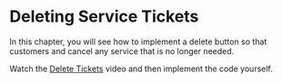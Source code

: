 # Deleting Service Tickets

In this chapter, you will see how to implement a delete button so that customers and cancel any service that is no longer needed.

Watch the [Delete Tickets](https://watch.screencastify.com/v/gdDoDL3tCIomS6SUG4gH) video and then implement the code yourself.

